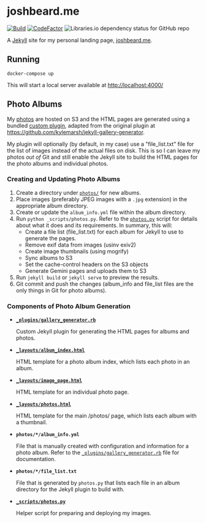 # joshbeard.me

[![Build](https://github.com/joshbeard/joshbeard.me-website/actions/workflows/build-deploy.yml/badge.svg)](https://github.com/joshbeard/joshbeard.me-website/actions/workflows/build-deploy.yml)
[![CodeFactor](https://www.codefactor.io/repository/github/joshbeard/joshbeard.me-website/badge/master)](https://www.codefactor.io/repository/github/joshbeard/joshbeard.me-website/overview/master)
![Libraries.io dependency status for GitHub repo](https://img.shields.io/librariesio/github/joshbeard/joshbeard.me-website)

A [Jekyll](https://jekyllrb.com/) site for my personal landing page,
[joshbeard.me](https://joshbeard.me).

## Running

```shell
docker-compose up
```

This will start a local server available at <http://localhost:4000/>

## Photo Albums

My [photos](https://joshbeard.me/photos) are hosted on S3 and the HTML pages
are generated using a bundled [custom plugin](_plugins/gallery_generator.rb),
adapted from the original plugin at <https://github.com/kylemarsh/jekyll-gallery-generator>.

My plugin will optionally (by default, in my case) use a "file_list.txt" file
for the list of images instead of the actual files on disk. This is so I can
leave my photos _out of_ Git and still enable the Jekyll site to build the HTML
pages for the photo albums and individual photos.

### Creating and Updating Photo Albums

1. Create a directory under [`photos/`](photos/) for new albums.
2. Place images (preferably JPEG images with a `.jpg` extension) in the appropriate album directory.
3. Create or update the `album_info.yml` file within the album directory.
4. Run `python _scripts/photos.py`. Refer to the
   [`photos.py`](_scripts/photos.py) script for details about what it does and its
   requirements. In summary, this will:
     * Create a file list (file_list.txt) for each album for Jekyll to use to
       generate the pages.
     * Remove exif data from images (usinv exiv2)
     * Create image thumbnails (using mogrify)
     * Sync albums to S3
     * Set the cache-control headers on the S3 objects
     * Generate Gemini pages and uploads them to S3
5. Run `jekyll build` or `jekyll serve` to preview the results.
6. Git commit and push the changes (album_info and file_list files are the only
   things in Git for photo albums).

### Components of Photo Album Generation

* __[`_plugins/gallery_generator.rb`](_plugins/gallery_generator.rb)__

  Custom Jekyll plugin for generating the HTML pages for albums and photos.

* __[`_layouts/album_index.html`](_layouts/album_index.html)__

  HTML template for a photo album index, which lists each photo in an album.

* __[`_layouts/image_page.html`](_layouts/image_page.html)__

  HTML template for an individual photo page.

* __[`_layouts/photos.html`](_layouts/photos.html)__

  HTML template for the main /photos/ page, which lists each album with a
  thumbnail.

* __`photos/*/album_info.yml`__

  File that is manually created with configuration and information for a photo
  album. Refer to the
  [`_plugins/gallery_generator.rb`](_plugins/gallery_generator.rb) file for
  documentation.

* __`photos/*/file_list.txt`__

  File that is generated by `photos.py` that lists each file in an album
  directory for the Jekyll plugin to build with.

* __[`_scripts/photos.py`](_scripts/photos.py)__

  Helper script for preparing and deploying my images.

